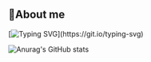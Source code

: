 ## 👋About me
[![Typing SVG](https://readme-typing-svg.demolab.com?font=Consolas&weight=600&duration=3000&pause=1000&color=F7B41E&vCenter=true&random=true&width=435&lines=Hi!+I'm+a+backend+engineer.)](https://git.io/typing-svg)

![Anurag's GitHub stats](https://github-readme-stats.vercel.app/api?username=Lcwei-0708&show_icons=true&theme=gruvbox&bg_color=00000000)
